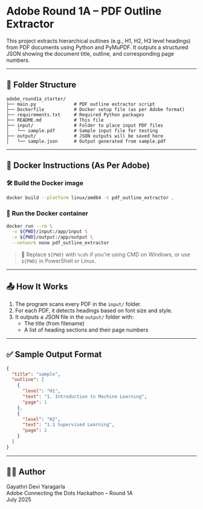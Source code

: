 # Adobe Round 1A – PDF Outline Extractor

This project extracts hierarchical outlines (e.g., H1, H2, H3 level headings) from PDF documents using Python and PyMuPDF. It outputs a structured JSON showing the document title, outline, and corresponding page numbers.

---

## 📁 Folder Structure

```
adobe_round1a_starter/
├── main.py              # PDF outline extractor script
├── Dockerfile           # Docker setup file (as per Adobe format)
├── requirements.txt     # Required Python packages
├── README.md            # This file
├── input/               # Folder to place input PDF files
│   └── sample.pdf       # Sample input file for testing
├── output/              # JSON outputs will be saved here
│   └── sample.json      # Output generated from sample.pdf
```

---

## 🐳 Docker Instructions (As Per Adobe)

### 🛠 Build the Docker image

```bash
docker build --platform linux/amd64 -t pdf_outline_extractor .
```

### 🚀 Run the Docker container

```bash
docker run --rm \
  -v ${PWD}/input:/app/input \
  -v ${PWD}/output:/app/output \
  --network none pdf_outline_extractor
```

> 📌 Replace `${PWD}` with `%cd%` if you're using CMD on Windows, or use `${PWD}` in PowerShell or Linux.

---

## 📤 How It Works

1. The program scans every PDF in the `input/` folder.
2. For each PDF, it detects headings based on font size and style.
3. It outputs a JSON file in the `output/` folder with:
   - The title (from filename)
   - A list of heading sections and their page numbers

---

## ✅ Sample Output Format

```json
{
  "title": "sample",
  "outline": [
    {
      "level": "H1",
      "text": "1. Introduction to Machine Learning",
      "page": 1
    },
    {
      "level": "H2",
      "text": "1.1 Supervised Learning",
      "page": 2
    }
  ]
}
```

---

## 👩‍💻 Author

Gayathri Devi Yaragarla  
Adobe Connecting the Dots Hackathon – Round 1A  
July 2025

